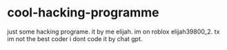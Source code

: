 # cool-hacking-programme
just some hacking programe.
it by me elijah.
im on roblox elijah39800_2.
tx im not the best coder i dont code it by chat gpt.
